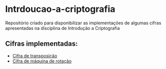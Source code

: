 # Intrdoucao-a-criptografia
Repositório criado para disponibilizar as implementações de algumas cifras apresentadas na disciplina de Introdução a Criptografia
## Cifras implementadas:
- [Cifra de transposição](https://github.com/matheusboaro/Intrdoucao-a-criptografia/tree/main/transposi%C3%A7%C3%A3o)
- [Cifra de máquina de rotação](https://github.com/matheusboaro/Intrdoucao-a-criptografia/tree/main/cilindro)
